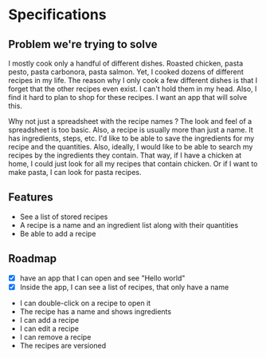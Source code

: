 # Specifications
## Problem we're trying to solve
I mostly cook only a handful of different dishes. Roasted chicken, pasta pesto, pasta carbonora, pasta salmon. Yet, I cooked dozens of different recipes in my life. The reason why I only cook a few different dishes is that I forget that the other recipes even exist. I can't hold them in my head. Also, I find it hard to plan to shop for these recipes.
I want an app that will solve this.

Why not just a spreadsheet with the recipe names ?
The look and feel of a spreadsheet is too basic. Also, a recipe is usually more than just a name. It has ingredients, steps, etc. I'd like to be able to save the ingredients for my recipe and the quantities. Also, ideally, I would like to be able to search my recipes by the ingredients they contain. That way, if I have a chicken at home, I could just look for all my recipes that contain chicken. Or if I want to make pasta, I can look for pasta recipes.
## Features
- See a list of stored recipes
- A recipe is a name and an ingredient list along with their quantities
- Be able to add a recipe
## Roadmap
- [x] have an app that I can open and see "Hello world"
- [X] Inside the app, I can see a list of recipes, that only have a name
- I can double-click on a recipe to open it
- The recipe has a name and shows ingredients
- I can add a recipe
- I can edit a recipe
- I can remove a recipe
- The recipes are versioned
